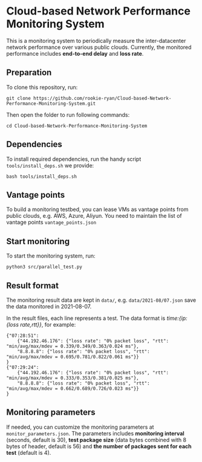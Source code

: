 #  Cloud-based Network Performance Monitoring System
This is a monitoring system to periodically measure the inter-datacenter network performance over various public clouds. Currently, the monitored performance includes **end-to-end delay** and **loss rate**.

## Preparation
To clone this repository, run:

```
git clone https://github.com/rookie-ryan/Cloud-based-Network-Performance-Monitoring-System.git
```
Then open the folder to run following commands:
```
cd Cloud-based-Network-Performance-Monitoring-System
```
## Dependencies
To install required dependencies, run the handy script `tools/install_deps.sh` we provide:

```
bash tools/install_deps.sh
```
## Vantage points
To build a monitoring testbed, you can lease VMs as vantage points from public clouds, e.g. AWS, Azure, Aliyun. You need to maintain the list of vantage points `vantage_points.json`
## Start monitoring
To start the monitoring system, run:

```
python3 src/parallel_test.py
```
## Result format 
The monitoring result data are kept in `data/`, e.g. `data/2021-08/07.json` save the data monitored in 2021-08-07.

In the result files, each line represents a test. The data format is *time:{ip:{loss rate,rtt}}*, for example:
```
{"07:28:51":
    {"44.192.46.176": {"loss rate": "0% packet loss", "rtt": "min/avg/max/mdev = 0.339/0.349/0.363/0.024 ms"}, 
    "8.8.8.8": {"loss rate": "0% packet loss", "rtt": "min/avg/max/mdev = 0.695/0.781/0.822/0.061 ms"}}
}
{"07:29:24": 
    {"44.192.46.176": {"loss rate": "0% packet loss", "rtt": "min/avg/max/mdev = 0.333/0.353/0.381/0.025 ms"}, 
    "8.8.8.8": {"loss rate": "0% packet loss", "rtt": "min/avg/max/mdev = 0.662/0.689/0.726/0.023 ms"}}
}
```
## Monitoring parameters
If needed, you can customize the monitoring parameters at `monitor_parameters.json`. The parameters includes **monitoring interval** (seconds, default is 30), **test package size** (data bytes combined with 8 bytes of header, default is 56) and **the number of packages sent for each test** (default is 4).
